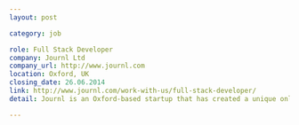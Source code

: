 ```yaml
---
layout: post

category: job

role: Full Stack Developer
company: Journl Ltd
company_url: http://www.journl.com
location: Oxford, UK
closing_date: 26.06.2014
link: http://www.journl.com/work-with-us/full-stack-developer/
detail: Journl is an Oxford-based startup that has created a unique online product with significant worldwide consumer potential. We are looking for a talented and ambitious Full Stack Developer to join our team and help build our category-defining product.

---
```

